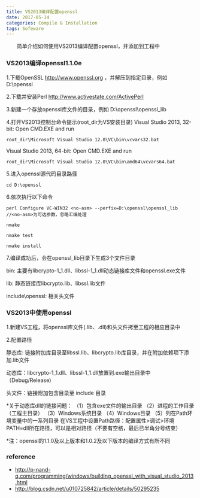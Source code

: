 ```yaml
---
title: VS2013编译配置openssl
date: 2017-05-14
categories: Compile & Installation
tags: Sofeware
---
```


&emsp;&emsp;简单介绍如何使用VS2013编译配置openssl，并添加到工程中
<!--more-->

### VS2013编译openssl1.1.0e

1.下载OpenSSL http://www.openssl.org ，并解压到指定目录，例如 D:\openssl

2.下载并安装Perl  http://www.activestate.com/ActivePerl

3.新建一个存放openssl库文件的目录，例如 D:\openssl\openssl_lib

4.打开VS2013控制台命令提示(root_dir为VS安装目录)
Visual Studio 2013, 32-bit: Open CMD.EXE and run 
```
root_dir\Microsoft Visual Studio 12.0\VC\bin\vcvars32.bat  
```
Visual Studio 2013, 64-bit: Open CMD.EXE and run 
```
root_dir\Microsoft Visual Studio 12.0\VC\bin\amd64\vcvars64.bat
```

5.进入openssl源代码目录路径 
```
cd D:\openssl
```

6.依次执行以下命令
```
perl Configure VC-WIN32 <no-asm> --perfix=D:\openssl\openssl_lib //<no-asm>为可选参数，忽略汇编处理

nmake

nmake test

nmake install
```

7.编译成功后，会在openssl_lib目录下生成3个文件目录

bin: 主要有libcrypto-1_1.dll、libssl-1_1.dll动态链接库文件和openssl.exe文件
     
lib: 静态链接库libcrypto.lib、libssl.lib文件

include\openssl: 相关头文件


### VS2013中使用openssl

1.新建VS工程，将openssl库文件(.lib、.dll)和头文件拷至工程的相应目录中

2.配置路径

静态库: 链接附加库目录至libssl.lib、libcrypto.lib库目录，并在附加依赖项下添加.lib文件

动态库：libcrypto-1_1.dll、libssl-1_1.dll放置到.exe输出目录中（Debug/Release)

头文件：链接附加包含目录至 include 目录


*关于动态库dll的链接问题：
（1）包含exe文件的输出目录
（2）进程的工作目录（工程主目录）
（3）Windows系统目录
（4）Windows目录
（5）列在Path环境变量中的一系列目录
  在VS工程中设置Path路径：配置属性>调试>环境 PATH=dll所在路径，可以是相对路径（不要有空格，最后已半角分号结束）

*注：openssl的1.1.0及以上版本和1.0.2及以下版本的编译方式有所不同

### reference
- http://p-nand-q.com/programming/windows/building_openssl_with_visual_studio_2013.html
- http://blog.csdn.net/u010725842/article/details/50295235




